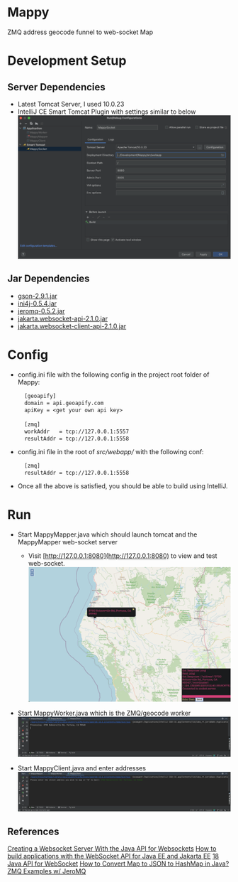# Mappy
ZMQ address geocode funnel to web-socket Map

# Development Setup

## Server Dependencies
* Latest Tomcat Server, I used 10.0.23
* IntelliJ CE Smart Tomcat Plugin with settings similar to below
![IntelliJ - Smart Tomcat Config](screenshots/smarttomcat.png)

## Jar Dependencies
* [gson-2.9.1.jar](https://repo1.maven.org/maven2/com/google/code/gson/gson/2.9.1/gson-2.9.1.jar)
* [ini4j-0.5.4.jar](https://repo.maven.apache.org/maven2/org/ini4j/ini4j/0.5.4/ini4j-0.5.4.jar)
* [jeromq-0.5.2.jar](https://repo.maven.apache.org/maven2/org/zeromq/jeromq/0.5.2/jeromq-0.5.2.jar)
* [jakarta.websocket-api-2.1.0.jar](https://repo.maven.apache.org/maven2/jakarta/websocket/jakarta.websocket-api/2.1.0/jakarta.websocket-api-2.1.0.jar)
* [jakarta.websocket-client-api-2.1.0.jar](https://repo.maven.apache.org/maven2/jakarta/websocket/jakarta.websocket-client-api/2.1.0/jakarta.websocket-client-api-2.1.0.jar)

# Config
* config.ini file with the following config in the project root folder of Mappy:

        [geoapify]
        domain = api.geoapify.com
        apiKey = <get your own api key>
        
        [zmq]
        workAddr   = tcp://127.0.0.1:5557
        resultAddr = tcp://127.0.0.1:5558

* config.ini file in the root of *src/webapp/* with the following conf:

        [zmq]
        resultAddr = tcp://127.0.0.1:5558

* Once all the above is satisfied, you should be able to build using IntelliJ.

# Run
* Start MappyMapper.java which should launch tomcat and the MappyMapper web-socket server
    * Visit [http://127.0.0.1:8080](http://127.0.0.1:8080) to view and test web-socket. 
![Map in Action](screenshots/screenshot001.png)

* Start MappyWorker.java which is the ZMQ/geocode worker
![Map in Action](screenshots/screenshot002.png)

* Start MappyClient.java and enter addresses
![Map in Action](screenshots/screenshot003.png)

## References
[Creating a Websocket Server With the Java API for Websockets](https://developer.vonage.com/blog/18/10/22/create-websocket-server-java-api-dr)
[How to build applications with the WebSocket API for Java EE and Jakarta EE](https://blogs.oracle.com/javamagazine/post/how-to-build-applications-with-the-websocket-api-for-java-ee-and-jakarta-ee)
[18 Java API for WebSocket](https://docs.oracle.com/javaee/7/tutorial/websocket.htm)
[How to Convert Map to JSON to HashMap in Java?](https://www.geeksforgeeks.org/how-to-convert-map-to-json-to-hashmap-in-java/)
[ZMQ Examples w/ JeroMQ](https://github.com/zeromq/jeromq/tree/master/src/test/java/guide)
